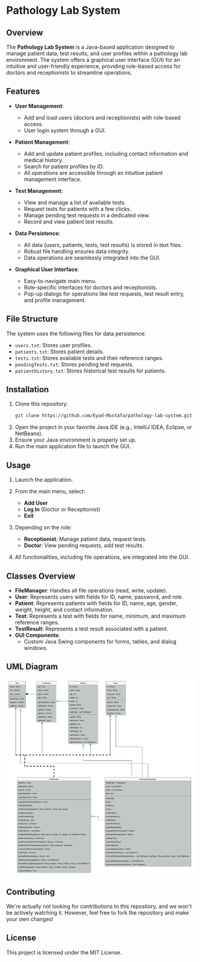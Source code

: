 # Pathology Lab System

## Overview

The **Pathology Lab System** is a Java-based application designed to manage patient data, test results, and user profiles within a pathology lab environment. The system offers a graphical user interface (GUI) for an intuitive and user-friendly experience, providing role-based access for doctors and receptionists to streamline operations.

## Features

- **User Management**: 
  - Add and load users (doctors and receptionists) with role-based access.
  - User login system through a GUI.

- **Patient Management**:
  - Add and update patient profiles, including contact information and medical history.
  - Search for patient profiles by ID.
  - All operations are accessible through an intuitive patient management interface.

- **Test Management**:
  - View and manage a list of available tests.
  - Request tests for patients with a few clicks.
  - Manage pending test requests in a dedicated view.
  - Record and view patient test results.

- **Data Persistence**:
  - All data (users, patients, tests, test results) is stored in text files.
  - Robust file handling ensures data integrity.
  - Data operations are seamlessly integrated into the GUI.

- **Graphical User Interface**:
  - Easy-to-navigate main menu.
  - Role-specific interfaces for doctors and receptionists.
  - Pop-up dialogs for operations like test requests, test result entry, and profile management.

## File Structure

The system uses the following files for data persistence:

- `users.txt`: Stores user profiles.
- `patients.txt`: Stores patient details.
- `tests.txt`: Stores available tests and their reference ranges.
- `pendingTests.txt`: Stores pending test requests.
- `patientHistory.txt`: Stores historical test results for patients.

## Installation

1. Clone this repository:
   ```bash
   git clone https://github.com/Eyad-Mostafa/pathology-lab-system.git
   ```
2. Open the project in your favorite Java IDE (e.g., IntelliJ IDEA, Eclipse, or NetBeans).
3. Ensure your Java environment is properly set up.
4. Run the main application file to launch the GUI.

## Usage

1. Launch the application.
2. From the main menu, select:
   - **Add User**
   - **Log In** (Doctor or Receptionist)
   - **Exit**

3. Depending on the role:
   - **Receptionist**: Manage patient data, request tests.
   - **Doctor**: View pending requests, add test results.

4. All functionalities, including file operations, are integrated into the GUI.

## Classes Overview

- **FileManager**: Handles all file operations (read, write, update).
- **User**: Represents users with fields for ID, name, password, and role.
- **Patient**: Represents patients with fields for ID, name, age, gender, weight, height, and contact information.
- **Test**: Represents a test with fields for name, minimum, and maximum reference ranges.
- **TestResult**: Represents a test result associated with a patient.
- **GUI Components**: 
  - Custom Java Swing components for forms, tables, and dialog windows.

## UML Diagram

![UML Diagram](./__Java%20Team__%20UML.png)

## Contributing

We're actually not looking for contributions to this repository, and we won't be actively watching it. However, feel free to fork the repository and make your own changes!


## License

This project is licensed under the MIT License.
